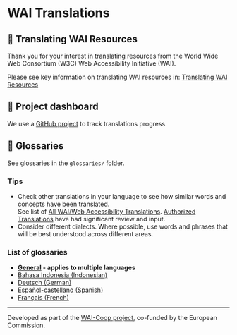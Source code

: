 # WAI Translations

## :pencil: Translating WAI Resources

Thank you for your interest in translating resources from the World Wide Web Consortium (W3C) Web Accessibility Initiative (WAI).

Please see key information on translating WAI resources in: [Translating WAI Resources](https://www.w3.org/WAI/about/translating/)

## :rocket:	Project dashboard

We use a [GitHub project](https://github.com/orgs/w3c/projects/46) to track translations progress.

## :book: Glossaries

See glossaries in the `glossaries/` folder.

### Tips
* Check other translations in your language to see how similar words and concepts have been translated.\
See list of [All WAI/Web Accessibility Translations](https://www.w3.org/WAI/translations/). [Authorized Translations](https://www.w3.org/Translations/authorized.html) have had significant review and input.
* Consider different dialects. Where possible, use words and phrases that will be best understood across different areas.

### List of glossaries
* **[General](https://github.com/w3c/wai-translations/blob/main/glossaries/general.md) - applies to multiple languages**
* [Bahasa Indonesia (Indonesian)](https://github.com/w3c/wai-translations/blob/main/glossaries/Bahasa%20Indonesia.md)
* [Deutsch (German)](https://github.com/w3c/wai-translations/blob/main/glossaries/Deutsch-German.md)
* [Español-castellano (Spanish)](https://github.com/w3c/wai-translations/blob/main/glossaries/Castellano-Spanish.md)
* [Français (French)](https://github.com/w3c/wai-translations/blob/main/glossaries/fran%C3%A7ais-French.md)

---

Developed as part of the [WAI-Coop project](https://www.w3.org/WAI/about/projects/wai-coop/), co-funded by the European Commission.
